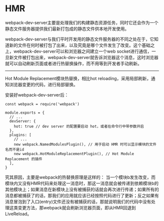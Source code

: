 # HMR

webpack-dev-server主要是处理我们的构建静态资源任务，同时它还会作为一个静态文件服务器提供我们最新打包成的静态文件供本地开发使用。

webpack-dev-server与我们平时开发用的静态文件服务器的不同之处在于，它知道新的文件在何时被打包了出来，以及究竟是哪个文件发生了改变。这个基础之上，webpack-dev-server可以和浏览器之间建立一个web socket进行通信，一旦新文件被打包出来，webpack-dev-server就告诉浏览器这个消息，这时浏览器就可以自动刷新页面或者进行热替换操作，而不用等到开发者手动刷新。

---
Hot Module Replacement模块热替换，相比hot reloading，采用局部刷新，通知浏览器变更的代码，进行局部替换。

安装好webpack-dev-server后：

	const webpack = require('webpack')
	
	module.exports = {
	  // ...
	  devServer: {
	    hot: true // dev server 的配置要启动 hot，或者在命令行中带参数开启
	  },
	  plugins: [
	    // ...
	    new webpack.NamedModulesPlugin(), // 用于启动 HMR 时可以显示模块的文件名而不是id
	    new webpack.HotModuleReplacementPlugin(), // Hot Module Replacement 的插件
	  ],
	}
	
究其原因，主要是webpack的热替换原理是这样的：
当一个模块b发生改变，而模块内又没有HMR代码来处理这一消息时，那这一消息就会被传递到依赖模块b的其他模块上；如果消息在新模块上没有被捕获的话就会再次进行传递；如果所有的消息都被捕获了的话，那我们的应用就应该已经按照代码进行了更新；反之如果有消息冒泡到了入口(entry)文件还没有被捕获的话，那就说明我们的代码中没有处理这类变更方法，那webpack就会刷新浏览器页面，即从HMR回退到LiveReload。


